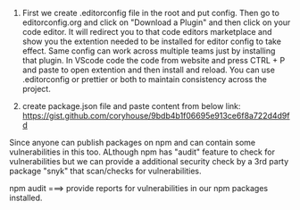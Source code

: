 1. First we create .editorconfig file in the root and put config. Then go to editorconfig.org and click on "Download a Plugin" and then click on your code editor.
It will redirect you to that code editors marketplace and show you the extention needed to be installed for editor config to take effect. Same config can work across multiple teams just by installing that plugin. In VScode code the code from website and press CTRL + P and paste to open extention and then install and reload. 
You can use .editorconfig or prettier or both to maintain consistency across the project.

2. create package.json file and paste content from below link:
    https://gist.github.com/coryhouse/9bdb4b1f06695e913ce6f8a722d4d9fd 

  Since anyone can publish packages on npm and can contain some vulnerabilities in this too. ALthough npm has "audit" feature to check for vulnerabilities but we can provide a additional security check by a 3rd party package "snyk" that scan/checks for vulnerabilities.

  npm audit ===> provide reports for vulnerabilities in our npm packages installed.
